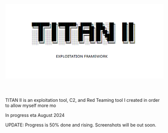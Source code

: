 <span style="background:black">
<h1 align="center">
  <br>
  <a href="https://github.com/her3ticAVI/TITANII"><img src="./images/banner.png" alt="TITANII"></a>
  <br>
  <br>
</h1>

  
TITAN II is an exploitation tool, C2, and Red Teaming tool I created in order to allow myself more mo

In progress eta August 2024

UPDATE: Progress is 50% done and rising. Screenshots will be out soon.
